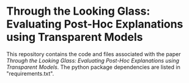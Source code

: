 # Through the Looking Glass: Evaluating Post-Hoc Explanations using Transparent Models

This repository contains the code and files associated with the paper *Through the Looking Glass: Evaluating Post-Hoc Explanations using Transparent Models*. The python package dependencies are listed in "requirements.txt".